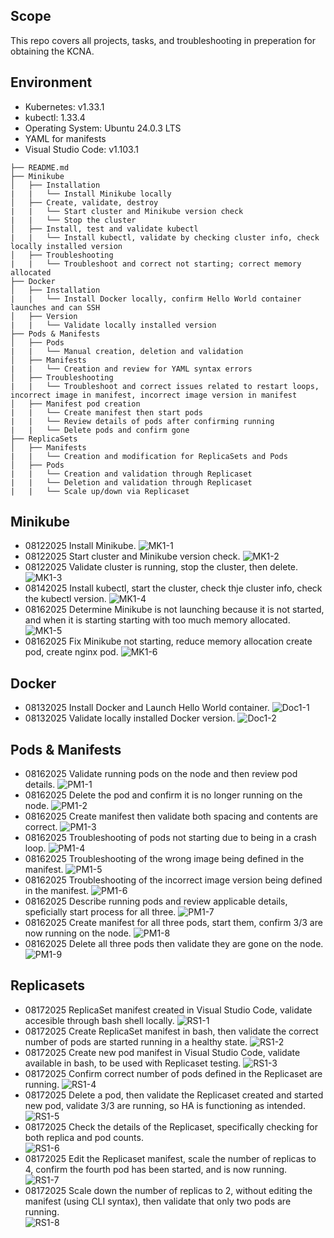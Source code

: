 ## Scope
This repo covers all projects, tasks, and troubleshooting in preperation for obtaining the KCNA. 

## Environment
- Kubernetes: v1.33.1
- kubectl: 1.33.4
- Operating System: Ubuntu 24.0.3 LTS
- YAML for manifests
- Visual Studio Code: v1.103.1

```
├── README.md
├── Minikube
│   ├── Installation
|   |   └── Install Minikube locally
│   ├── Create, validate, destroy
|   |   └── Start cluster and Minikube version check
|   |   └── Stop the cluster
│   ├── Install, test and validate kubectl
|   |   └── Install kubectl, validate by checking cluster info, check locally installed version
│   ├── Troubleshooting
|   |   └── Troubleshoot and correct not starting; correct memory allocated
├── Docker
│   ├── Installation
|   |   └── Install Docker locally, confirm Hello World container launches and can SSH
│   ├── Version
|   |   └── Validate locally installed version
├── Pods & Manifests
│   ├── Pods
|   |   └── Manual creation, deletion and validation 
│   ├── Manifests
|   |   └── Creation and review for YAML syntax errors
│   ├── Troubleshooting
|   |   └── Troubleshoot and correct issues related to restart loops, incorrect image in manifest, incorrect image version in manifest
│   ├── Manifest pod creation
|   |   └── Create manifest then start pods
|   |   └── Review details of pods after confirming running
|   |   └── Delete pods and confirm gone
├── ReplicaSets
│   ├── Manifests
|   |   └── Creation and modification for ReplicaSets and Pods
│   ├── Pods 
|   |   └── Creation and validation through Replicaset
|   |   └── Deletion and validation through Replicaset
|   |   └── Scale up/down via Replicaset
```
## Minikube
- 08122025 Install Minikube.
  ![MK1-1](Minikube/MK1-1.jpg)
- 08122025 Start cluster and Minikube version check.
  ![MK1-2](Minikube/MK1-2.jpg)
- 08122025 Validate cluster is running, stop the cluster, then delete.
  ![MK1-3](Minikube/MK1-3.jpg)
- 08142025 Install kubectl, start the cluster, check thje cluster info, check the kubectl version.
  ![MK1-4](Minikube/MK1-4.jpg)
- 08162025 Determine Minikube is not launching because it is not started, and when it is starting starting with too much memory allocated.
  ![MK1-5](Minikube/MK1-5.jpg)
- 08162025 Fix Minikube not starting, reduce memory allocation create pod, create nginx pod.
  ![MK1-6](Minikube/MK1-6.jpg)

## Docker
- 08132025 Install Docker and Launch Hello World container.
  ![Doc1-1](Docker/Doc1-1.jpg)
- 08132025 Validate locally installed Docker version.
  ![Doc1-2](Docker/Doc1-2.jpg)

## Pods & Manifests
- 08162025 Validate running pods on the node and then review pod details.
  ![PM1-1](Pods_Manifests/PM1-1.jpg)
- 08162025 Delete the pod and confirm it is no longer running on the node.
  ![PM1-2](Pods_Manifests/PM1-2.jpg)
- 08162025 Create manifest then validate both spacing and contents are correct.
  ![PM1-3](Pods_Manifests/PM1-3.jpg)
- 08162025 Troubleshooting of pods not starting due to being in a crash loop.
  ![PM1-4](Pods_Manifests/PM1-4.jpg)
- 08162025 Troubleshooting of the wrong image being defined in the manifest.
  ![PM1-5](Pods_Manifests/PM1-5.jpg)
- 08162025 Troubleshooting of the incorrect image version being defined in the manifest.
  ![PM1-6](Pods_Manifests/PM1-6.jpg)
- 08162025 Describe running pods and review applicable details, speficially start process for all three.
  ![PM1-7](Pods_Manifests/PM1-7.jpg)
- 08162025 Create manifest for all three pods, start them, confirm 3/3 are now running on the node.
  ![PM1-8](Pods_Manifests/PM1-8.jpg)
- 08162025 Delete all three pods then validate they are gone on the node.
  ![PM1-9](Pods_Manifests/PM1-9.jpg)

## Replicasets
- 08172025 ReplicaSet manifest created in Visual Studio Code, validate accesible through bash shell locally.
  ![RS1-1](Replicasets/RS1-1.jpg)
- 08172025 Create ReplicaSet manifest in bash, then validate the correct number of pods are started running in a healthy state.
  ![RS1-2](Replicasets/RS1-2.jpg)
- 08172025 Create new pod manifest in Visual Studio Code, validate available in bash, to be used with Replicaset testing.
  ![RS1-3](Replicasets/RS1-3.jpg)
- 08172025 Confirm correct number of pods defined in the Replicaset are running.
  ![RS1-4](Replicasets/RS1-4.jpg)
- 08172025 Delete a pod, then validate the Replicaset created and started new pod, validate 3/3 are running, so HA is functioning as intended.
  ![RS1-5](Replicasets/RS1-5.jpg)
- 08172025 Check the details of the Replicaset, specifically checking for both replica and pod counts.  
  ![RS1-6](Replicasets/RS1-6.jpg)
- 08172025 Edit the Replicaset manifest, scale the number of replicas to 4, confirm the fourth pod has been started, and is now running.  
  ![RS1-7](Replicasets/RS1-7.jpg)
- 08172025 Scale down the number of replicas to 2, without editing the manifest (using CLI syntax), then validate that only two pods are running.  
  ![RS1-8](Replicasets/RS1-8.jpg)
  
  
  
